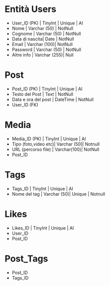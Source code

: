 # Entità Users

- User_ID (PK) | TinyInt | Unique | AI
- Nome | Varchar (50) | NotNull
- Cognome | Varchar (50) | NotNull
- Data di nascita| Date | NotNull
- Email | Varchar (100)| NotNull
- Password | Varchar (50) | NotNull
- Altre info | Varchar (255)| Null

# Post

- Post_ID (PK) | TinyInt | Unique | AI
- Testo del Post | Text | NotNull
- Data e ora del post | DateTime | NotNull
- User_ID (FK)

# Media

- Media_ID (PK) | TinyInt | Unique | AI
- Tipo (foto,video etc)| Varchar (50)| Notnull
- URL (percorso file) | Varchar(100)| NotNull
- Post_ID

# Tags

- Tags_ID | TinyInt | Unique | AI
- Nome del tag | Varchar (50)| Unique | Notnull

# Likes

- Likes_ID | TinyInt | Unique | AI
- User_ID
- Post_ID

# Post_Tags

- Post_ID
- Tags_ID
